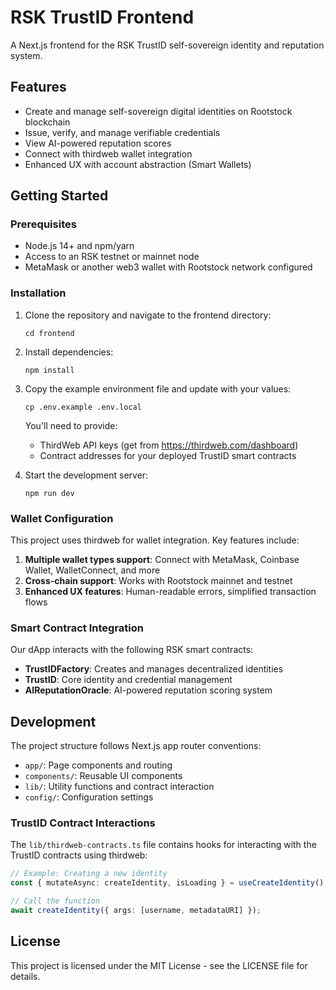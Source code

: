 # RSK TrustID Frontend

A Next.js frontend for the RSK TrustID self-sovereign identity and reputation system.

## Features

- Create and manage self-sovereign digital identities on Rootstock blockchain
- Issue, verify, and manage verifiable credentials
- View AI-powered reputation scores
- Connect with thirdweb wallet integration
- Enhanced UX with account abstraction (Smart Wallets)

## Getting Started

### Prerequisites

- Node.js 14+ and npm/yarn
- Access to an RSK testnet or mainnet node
- MetaMask or another web3 wallet with Rootstock network configured

### Installation

1. Clone the repository and navigate to the frontend directory:
   ```
   cd frontend
   ```

2. Install dependencies:
   ```
   npm install
   ```

3. Copy the example environment file and update with your values:
   ```
   cp .env.example .env.local
   ```

   You'll need to provide:
   - ThirdWeb API keys (get from https://thirdweb.com/dashboard)
   - Contract addresses for your deployed TrustID smart contracts

4. Start the development server:
   ```
   npm run dev
   ```

### Wallet Configuration

This project uses thirdweb for wallet integration. Key features include:

1. **Multiple wallet types support**: Connect with MetaMask, Coinbase Wallet, WalletConnect, and more
2. **Cross-chain support**: Works with Rootstock mainnet and testnet
3. **Enhanced UX features**: Human-readable errors, simplified transaction flows

### Smart Contract Integration

Our dApp interacts with the following RSK smart contracts:

- **TrustIDFactory**: Creates and manages decentralized identities
- **TrustID**: Core identity and credential management
- **AIReputationOracle**: AI-powered reputation scoring system

## Development

The project structure follows Next.js app router conventions:

- `app/`: Page components and routing
- `components/`: Reusable UI components
- `lib/`: Utility functions and contract interaction
- `config/`: Configuration settings

### TrustID Contract Interactions

The `lib/thirdweb-contracts.ts` file contains hooks for interacting with the TrustID contracts using thirdweb:

```typescript
// Example: Creating a new identity
const { mutateAsync: createIdentity, isLoading } = useCreateIdentity();

// Call the function
await createIdentity({ args: [username, metadataURI] });
```

## License

This project is licensed under the MIT License - see the LICENSE file for details.
